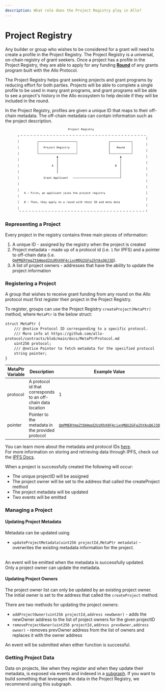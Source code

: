 ```yaml
---
description: What role does the Project Registry play in Allo?
---
```


# Project Registry

Any builder or group who wishes to be considered for a grant will need to create a profile in the Project Registry. The Project Registry is a universal, on-chain registry of grant seekers. Once a project has a profile in the Project Registry, they are able to apply for any funding [**Round**](round.md) of any grants program built with the Allo Protocol.

The Project Registry helps grant seeking projects and grant programs by reducing effort for both parties. Projects will be able to complete a single profile to be used in many grant programs, and grant programs will be able to see a project's history in the Allo ecosystem to help decide if they will be included in the round.&#x20;

In the Project Registry, profiles are given a unique ID that maps to their off-chain metadata. The off-chain metadata can contain information such as the project description.

<figure><img src="../.gitbook/assets/Project Registry.png" alt=""><figcaption></figcaption></figure>

### Representing a Project

Every project in the registry contains three main pieces of information:

1. &#x20;A unique ID - assigned by the registry when the project is created
2. Project metadata - made up of a protocol id (i.e. `1` for IPFS) and a pointer to off-chain data (i.e. [`QmPMERYmqZtbHmqd2UzRhX9F4cixnMQU2GFa2hYAsQ6J3D`](https://cloudflare-ipfs.com/ipfs/QmPMERYmqZtbHmqd2UzRhX9F4cixnMQU2GFa2hYAsQ6J3D)).
3. A list of project owners - addresses that have the ability to update the project information



### Registering a Project

A group that wishes to receive grant funding from any round on the Allo protocol must first register their project in the Project Registry.

To register, groups can use the Project Registry `createProject(MetaPtr)` method, where `MetaPtr` is the below struct:

```solidity
struct MetaPtr {
    /// @notice Protocol ID corresponding to a specific protocol.
    /// More info at https://github.com/allo-protocol/contracts/blob/main/docs/MetaPtrProtocol.md
    uint256 protocol;
    /// @notice Pointer to fetch metadata for the specified protocol
    string pointer;
}
```

| MetaPtr Variable | Description                                                  | Example Value                                                                                                                       | Notes                                                  |
| ---------------- | ------------------------------------------------------------ | ----------------------------------------------------------------------------------------------------------------------------------- | ------------------------------------------------------ |
| protocol         | A protocol id that corresponds to an off-chain data location | 1                                                                                                                                   | Currently IPFS (id =1) is the only available protocol. |
| pointer          | Pointer to the metadata in the provided protocol             | [`QmPMERYmqZtbHmqd2UzRhX9F4cixnMQU2GFa2hYAsQ6J3D`](https://cloudflare-ipfs.com/ipfs/QmPMERYmqZtbHmqd2UzRhX9F4cixnMQU2GFa2hYAsQ6J3D) |                                                        |

You can learn more about the metadata and protocol IDs [here](https://github.com/allo-protocol/contracts/blob/main/docs/MetaPtrProtocol.md). \
For more information on storing and retrieving data through IPFS, check out the [IPFS Docs](https://docs.ipfs.tech/concepts/file-systems/#mutable-file-system-mfs).

When a project is successfully created the following will occur:

* The unique projectID will be assigned&#x20;
* The project owner will be set to the address that called the createProject method
* The project metadata will be updated
* Two events will be emitted &#x20;

### Managing a Project

#### Updating Project Metadata

Metadata can be updated using

* `updateProjectMetadata(uint256 projectId,MetaPtr metadata)` - overwrites the existing metadata information for the project.

\
An event will be emitted when the metadata is successfully updated.\
Only a project owner can update the metadata.

#### Updating Project Owners

The project owner list can only be updated by an existing project owner. The initial owner is set to the address that called the `createProject` method.

There are two methods for updating the project owners:

* `addProjectOwner(uint256 projectId,address newOwner)` - adds the newOwner address to the list of project owners for the given projectID
* `removeProjectOwner(uint256 projectId,address prevOwner,address owner)` - removes prevOwner address from the list of owners and replaces it with the owner address

An event will be submitted when either function is successful.

### Getting Project Data

Data on projects, like when they register and when they update their metadata, is exposed via events and indexed in a [subgraph](../getting-started/subgraph.md#project-registry). If you want to build something that leverages the data in the Project Registry, we recommend using this subgraph.

&#x20;
